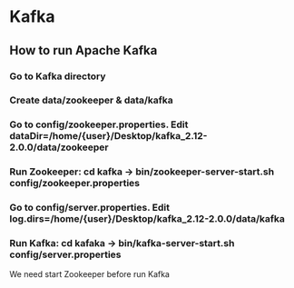 # Kafka

## How to run Apache Kafka

### Go to Kafka directory
### Create data/zookeeper & data/kafka
### Go to config/zookeeper.properties. Edit dataDir=/home/{user}/Desktop/kafka_2.12-2.0.0/data/zookeeper
### Run Zookeeper: cd kafka -> bin/zookeeper-server-start.sh config/zookeeper.properties
### Go to config/server.properties. Edit log.dirs=/home/{user}/Desktop/kafka_2.12-2.0.0/data/kafka
### Run Kafka: cd kafaka -> bin/kafka-server-start.sh config/server.properties

We need start Zookeeper before run Kafka
